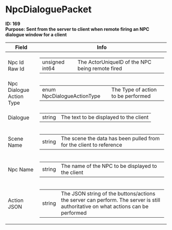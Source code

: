 # NpcDialoguePacket

**ID: 169**  
**Purpose: Sent from the server to client when remote firing an NPC dialogue window for a client**  

<table><thead><tr><th>Field</th><th>Info</th></tr></thead><tbody>
<tr><td>Npc Id Raw Id</td><td><table><tbody><tr><td>unsigned int64</td><td>The ActorUniqueID of the NPC being remote fired</td></tr></tbody></table></td></tr>
<tr><td>Npc Dialogue Action Type</td><td><table><tbody><tr><td>enum NpcDialogueActionType</td><td>The Type of action to be performed</td></tr></tbody></table></td></tr>
<tr><td>Dialogue</td><td><table><tbody><tr><td>string</td><td>The text to be displayed to the client</td></tr></tbody></table></td></tr>
<tr><td>Scene Name</td><td><table><tbody><tr><td>string</td><td>The scene the data has been pulled from for the client to reference</td></tr></tbody></table></td></tr>
<tr><td>Npc Name</td><td><table><tbody><tr><td>string</td><td>The name of the NPC to be displayed to the client</td></tr></tbody></table></td></tr>
<tr><td>Action JSON</td><td><table><tbody><tr><td>string</td><td>The JSON string of the buttons/actions the server can perform. The server is still authoritative on what actions can be performed</td></tr></tbody></table></td></tr>
</tbody></table>